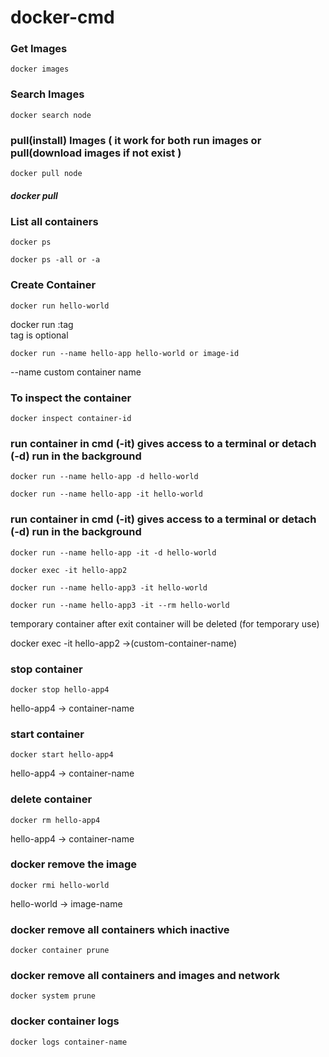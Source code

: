 # docker-cmd

### Get Images
```
docker images 
```

### Search Images
```
docker search node
```
### pull(install) Images ( it work for both run images or pull(download images if not exist )
```
docker pull node
```
##### docker pull <image-name>


### List all containers
```
docker ps 
```
```
docker ps -all or -a
```


### Create Container
```
docker run hello-world
```
 docker run <image-name>:tag  <br>
 tag is optional <br>
```
docker run --name hello-app hello-world or image-id
```
 --name custom container name  <br>

### To inspect the container 
```
docker inspect container-id
```


### run container in cmd (-it) gives access to a terminal or detach (-d) run in the background
```
docker run --name hello-app -d hello-world
```
```
docker run --name hello-app -it hello-world
```
### run container in cmd (-it) gives access to a terminal or detach (-d) run in the background
```
docker run --name hello-app -it -d hello-world
```
```
docker exec -it hello-app2
```
```
docker run --name hello-app3 -it hello-world
```
```
docker run --name hello-app3 -it --rm hello-world
```
temporary container after exit container will be deleted (for temporary use) <br>

docker exec -it hello-app2 ->(custom-container-name) <br>

### stop container 
```
docker stop hello-app4
```
hello-app4 -> container-name <br>

### start container 
```
docker start hello-app4
```
hello-app4 -> container-name <br>

### delete container 
```
docker rm hello-app4
```
hello-app4 -> container-name <br>

### docker remove the image 
```
docker rmi hello-world
```
hello-world -> image-name <br>

### docker remove all containers which inactive
```
docker container prune
```

### docker remove all containers and images and network
```
docker system prune
```

### docker container logs 
```
docker logs container-name
```

